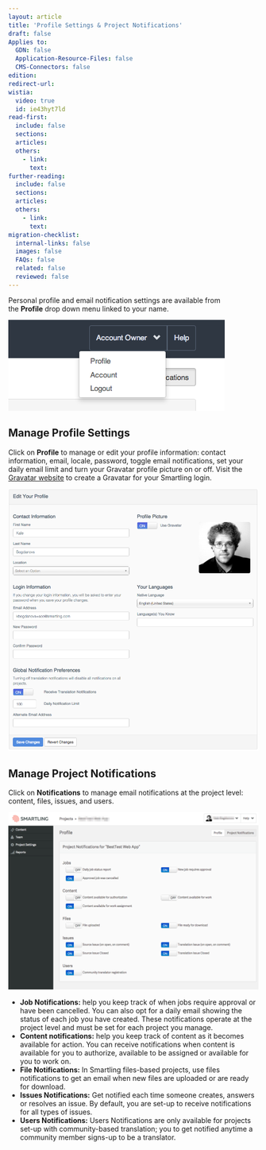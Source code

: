 ```yaml
---
layout: article
title: 'Profile Settings & Project Notifications'
draft: false
Applies to:
  GDN: false
  Application-Resource-Files: false
  CMS-Connectors: false
edition:
redirect-url:
wistia:
  video: true
  id: ie43hyt7ld
read-first:
  include: false
  sections:
  articles:
  others:
    - link:
      text:
further-reading:
  include: false
  sections:
  articles:
  others:
    - link:
      text:
migration-checklist:
  internal-links: false
  images: false
  FAQs: false
  related: false
  reviewed: false
---
```



Personal profile and email notification settings are available from the&nbsp;**Profile**&nbsp;drop down menu linked to your name.

![](/uploads/versions/smartling---profile---x----436-183x---.png)

## Manage Profile Settings

Click on **Profile** to manage or edit your profile information: contact information, email, locale, password, toggle email notifications, set your daily email limit and turn your Gravatar profile picture on or off. Visit the [Gravatar website](https://en.gravatar.com/) to create a Gravatar for your Smartling login.

![](/uploads/versions/smartling---profile-1---x----976-1024x---.png)

## Manage Project Notifications

Click on **Notifications**&nbsp;to manage email notifications at the project level: content, files, issues, and users.&nbsp;

![](/uploads/versions/smartling---profile-2---x----1231-872x---.png)

* **Job Notifications:**&nbsp;help you keep track of when jobs require approval or have been cancelled. You can also opt for a daily email showing the status of each job you have created. These notifications operate at the project level and must be set for each project you manage.
* **Content notifications:**&nbsp;help you keep track of content as it becomes available for action. You can receive notifications when content is available for you to authorize, available to be assigned or available for you to work on.
* **File Notifications:** In Smartling files-based projects, use files notifications to get an email when new files are uploaded or are ready for download.&nbsp;
* **Issues Notifications:** Get notified each time someone creates, answers or resolves an issue. By default, you are set-up to receive notifications for all types of issues.&nbsp;
* **Users Notifications:**&nbsp;Users Notifications are only available for projects set-up with community-based translation; you to get notified anytime a community member signs-up to be a translator.